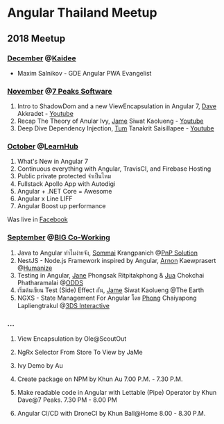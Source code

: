 # Angular Thailand Meetup

## 2018 Meetup

### [December](https://www.facebook.com/events/326475251520065) @[Kaidee](https://fb.me/kaideecom)

- Maxim Salnikov - GDE Angular PWA Evangelist

### [November](https://www.facebook.com/events/536523386844377) @[7 Peaks Software](https://fb.me/7peakssoftware)

1. Intro to ShadowDom and a new ViewEncapsulation in Angular 7, [Dave](https://fb.me/dave.akkradet) Akkradet - [Youtube](https://youtu.be/tHIcuk7Gm4c)
1. Recap The Theory of Anular Ivy, [Jame](https://fb.me/perjerz.thailand) Siwat Kaolueng - [Youtube](https://youtu.be/aCmjNui0-Hc)
1. Deep Dive Dependency Injection, [Tum](https://fb.me/zixsma) Tanakrit Saisillapee - [Youtube](https://youtu.be/Lt5f0_tiRSM)

### [October](https://facebook.com/events/326311217947848/) @[LearnHub](https://fb.me/LearnHubCoLearningSpace)

1. What's New in Angular 7
1. Continuous everything with Angular, TravisCI, and Firebase Hosting
1. Public private protected จำเป็นไหม
1. Fullstack Apollo App with Autodigi
1. Angular + .NET Core = Awesome
1. Angular x Line LIFF
1. Angular Boost up performance

Was live in [Facebook](https://facebook.com/oddsteam/videos/1032265250267571)

### [September](https://facebook.com/events/238868826802487/) @[BIG Co-Working](https://fb.me/bigcowork)

1. Java to Angular ทำไมง่ายจัง, [Sommai](https://fb.me/sommaik) Krangpanich @[PnP Solution](https://fb.me/pnpsolution)
2. NestJS - Node.js Framework inspired by Angular, [Arnon](https://fb.me/arnaphanasati) Kaewprasert @[Humanize](https://humanize.co.th/)
3. Testing in Angular, [Jane](https://fb.me/phongsak) Phongsak Ritpitakphong & [Jua](https://fb.me/juacompe) Chokchai Phatharamalai @[ODDS](https://fb.me/oddsteam)
4. เริ่มต้นเขียน Test (Side) Effect กัน, [Jame](https://fb.me/perjerz.thailand) Siwat Kaolueng @The Earth
5. NGXS - State Management For Angular โดย [Phong](https://fb.me/paullee3ds) Chaiyapong Lapliengtrakul @[3DS Interactive](https://fb.me/3dsinteractive)

### ...

1. View Encapsulation by Ole@ScoutOut
2. NgRx Selector From Store To View by JaMe
3. Ivy Demo by Au

1. Create package on NPM by Khun Au 7.00 P.M. - 7.30 P.M.
2. Make readable code in Angular with Lettable (Pipe) Operator by Khun Dave@7 Peaks. 7.30 PM - 8.00 PM
3. Angular CI/CD with DroneCI by Khun Ball@Home 8.00 - 8.30 P.M.